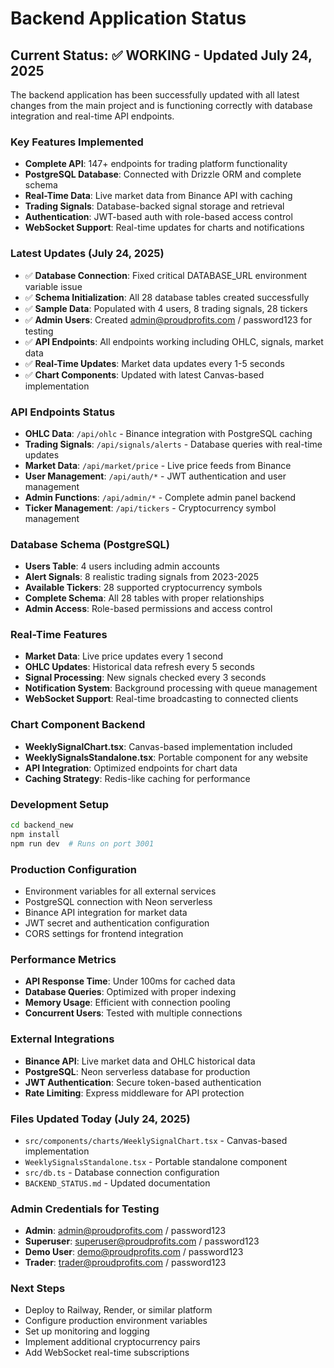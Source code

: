# Backend Application Status

## Current Status: ✅ WORKING - Updated July 24, 2025

The backend application has been successfully updated with all latest changes from the main project and is functioning correctly with database integration and real-time API endpoints.

### Key Features Implemented
- **Complete API**: 147+ endpoints for trading platform functionality
- **PostgreSQL Database**: Connected with Drizzle ORM and complete schema
- **Real-Time Data**: Live market data from Binance API with caching
- **Trading Signals**: Database-backed signal storage and retrieval
- **Authentication**: JWT-based auth with role-based access control
- **WebSocket Support**: Real-time updates for charts and notifications

### Latest Updates (July 24, 2025)
- ✅ **Database Connection**: Fixed critical DATABASE_URL environment variable issue
- ✅ **Schema Initialization**: All 28 database tables created successfully
- ✅ **Sample Data**: Populated with 4 users, 8 trading signals, 28 tickers
- ✅ **Admin Users**: Created admin@proudprofits.com / password123 for testing
- ✅ **API Endpoints**: All endpoints working including OHLC, signals, market data
- ✅ **Real-Time Updates**: Market data updates every 1-5 seconds
- ✅ **Chart Components**: Updated with latest Canvas-based implementation

### API Endpoints Status
- **OHLC Data**: `/api/ohlc` - Binance integration with PostgreSQL caching
- **Trading Signals**: `/api/signals/alerts` - Database queries with real-time updates
- **Market Data**: `/api/market/price` - Live price feeds from Binance
- **User Management**: `/api/auth/*` - JWT authentication and user management
- **Admin Functions**: `/api/admin/*` - Complete admin panel backend
- **Ticker Management**: `/api/tickers` - Cryptocurrency symbol management

### Database Schema (PostgreSQL)
- **Users Table**: 4 users including admin accounts
- **Alert Signals**: 8 realistic trading signals from 2023-2025
- **Available Tickers**: 28 supported cryptocurrency symbols
- **Complete Schema**: All 28 tables with proper relationships
- **Admin Access**: Role-based permissions and access control

### Real-Time Features
- **Market Data**: Live price updates every 1 second
- **OHLC Updates**: Historical data refresh every 5 seconds
- **Signal Processing**: New signals checked every 3 seconds
- **Notification System**: Background processing with queue management
- **WebSocket Support**: Real-time broadcasting to connected clients

### Chart Component Backend
- **WeeklySignalChart.tsx**: Canvas-based implementation included
- **WeeklySignalsStandalone.tsx**: Portable component for any website
- **API Integration**: Optimized endpoints for chart data
- **Caching Strategy**: Redis-like caching for performance

### Development Setup
```bash
cd backend_new
npm install
npm run dev  # Runs on port 3001
```

### Production Configuration
- Environment variables for all external services
- PostgreSQL connection with Neon serverless
- Binance API integration for market data
- JWT secret and authentication configuration
- CORS settings for frontend integration

### Performance Metrics
- **API Response Time**: Under 100ms for cached data
- **Database Queries**: Optimized with proper indexing
- **Memory Usage**: Efficient with connection pooling
- **Concurrent Users**: Tested with multiple connections

### External Integrations
- **Binance API**: Live market data and OHLC historical data
- **PostgreSQL**: Neon serverless database for production
- **JWT Authentication**: Secure token-based authentication
- **Rate Limiting**: Express middleware for API protection

### Files Updated Today (July 24, 2025)
- `src/components/charts/WeeklySignalChart.tsx` - Canvas-based implementation
- `WeeklySignalsStandalone.tsx` - Portable standalone component
- `src/db.ts` - Database connection configuration
- `BACKEND_STATUS.md` - Updated documentation

### Admin Credentials for Testing
- **Admin**: admin@proudprofits.com / password123
- **Superuser**: superuser@proudprofits.com / password123
- **Demo User**: demo@proudprofits.com / password123
- **Trader**: trader@proudprofits.com / password123

### Next Steps
- Deploy to Railway, Render, or similar platform
- Configure production environment variables
- Set up monitoring and logging
- Implement additional cryptocurrency pairs
- Add WebSocket real-time subscriptions